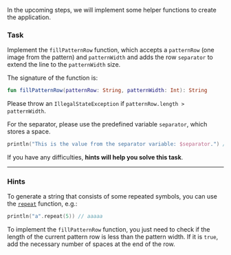 In the upcoming steps, we will implement some helper functions to create the application.

### Task

Implement the `fillPatternRow` function, which accepts a `patternRow` (one image from the pattern) and `patternWidth`
and adds the row `separator` to extend the line to the `patternWidth` size.

<div class="hint" title="Click me to see the new signature of the getPatternHeight function">

The signature of the function is:
```kotlin
fun fillPatternRow(patternRow: String, patternWidth: Int): String
```
</div>

Please throw an `IllegalStateException` if `patternRow.length > patternWidth`.

For the separator, please use the predefined variable `separator`, which stores a space.
```kotlin
println("This is the value from the separator variable: $separator.") // This is the value from the separator variable:  .
```

If you have any difficulties, **hints will help you solve this task**.

----

### Hints

<div class="hint" title="Click me to see details about the `repeat` built-in function">

To generate a string that consists of some repeated symbols, you can use the <a href="https://kotlinlang.org/api/latest/jvm/stdlib/kotlin.text/repeat.html"><code>repeat</code></a> function, e.g.:
  ```kotlin
  println("a".repeat(5)) // aaaaa
  ```
</div>

<div class="hint" title="Click me to learn the main idea of the `fillPatternRow` function">

To implement the `fillPatternRow` function, you just need to check 
if the length of the current pattern row is less than the pattern width. 
If it is `true`, add the necessary number of spaces at the end of the row.
</div>
